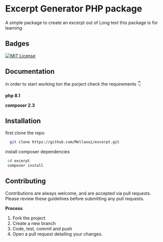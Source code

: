 
# Excerpt Generator PHP package

A simple package to create an excerpt out of Long text this package is for learning


## Badges


[![MIT License](https://img.shields.io/badge/License-MIT-green.svg)](https://choosealicense.com/licenses/mit/)



## Documentation

in order to start working ton the porject check the requirements 👇


**php 8.1**

**composer 2.3**




## Installation

first clone the repo

```bash
  git clone https://github.com/Mellaoui/excerpt.git
```

install composer dependencies

```bash
 cd excerpt
 composer install
```


## Contributing


Contributions are always welcome, and are accepted via pull requests.
Please review these guidelines before submitting any pull requests.

**Process**

1.  Fork the project
2.  Create a new branch
3.  Code, test, commit and push
4.  Open a pull request detailing your changes.



